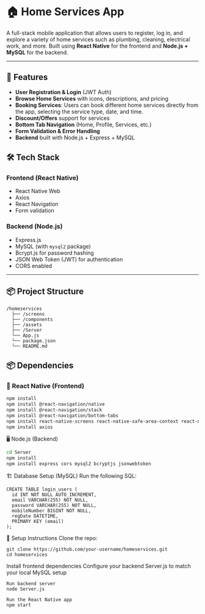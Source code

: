 # 🏠 Home Services App

A full-stack mobile application that allows users to register, log in, and explore a variety of home services such as plumbing, cleaning, electrical work, and more. Built using **React Native** for the frontend and **Node.js + MySQL** for the backend.

---

## 📱 Features

- **User Registration & Login** (JWT Auth)
- **Browse Home Services** with icons, descriptions, and pricing
- **Booking Services**: Users can book different home services directly from the app, selecting the service type, date, and time.
- **Discount/Offers** support for services
- **Bottom Tab Navigation** (Home, Profile, Services, etc.)
- **Form Validation & Error Handling**
- **Backend** built with Node.js + Express + MySQL


## 🛠️ Tech Stack

### Frontend (React Native)
- React Native Web
- Axios
- React Navigation
- Form validation

### Backend (Node.js)
- Express.js
- MySQL (with `mysql2` package)
- Bcrypt.js for password hashing
- JSON Web Token (JWT) for authentication
- CORS enabled

---

## 📦 Project Structure
```
/homeservices
  ├── /screens
  ├── /components
  ├── /assets
  ├── /Server
  └── App.js 
  └── package.json
  └── README.md
  ```

## 📦 Dependencies

### 📱 React Native (Frontend)

```bash
npm install
npm install @react-navigation/native
npm install @react-navigation/stack
npm install @react-navigation/bottom-tabs
npm install react-native-screens react-native-safe-area-context react-native-gesture-handler react-native-reanimated
npm install axios
```

🖥️ Node.js (Backend)
```bash
cd Server
npm install
npm install express cors mysql2 bcryptjs jsonwebtoken
```

🏗️ Database Setup (MySQL)
Run the following SQL:
```
CREATE TABLE login_users (
  id INT NOT NULL AUTO_INCREMENT,
  email VARCHAR(255) NOT NULL,
  password VARCHAR(255) NOT NULL,
  mobileNumber BIGINT NOT NULL,
  regDate DATETIME,
  PRIMARY KEY (email)
);
```

📝 Setup Instructions
Clone the repo:
```
git clone https://github.com/your-username/homeservices.git
cd homeservices
```
Install frontend dependencies
Configure your backend Server.js to match your local MySQL setup
```
Run backend server
node Server.js

Run the React Native app
npm start
```


